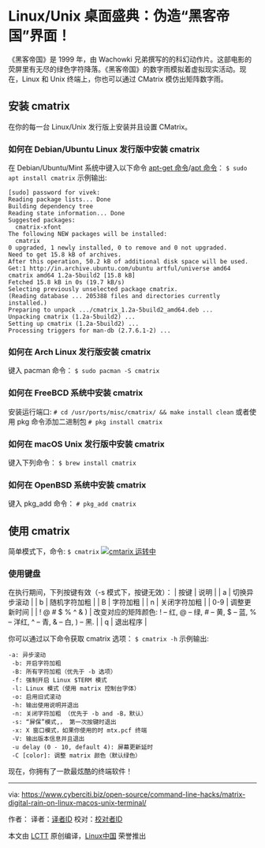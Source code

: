 Linux/Unix 桌面盛典：伪造“黑客帝国”界面！
======
《黑客帝国》是 1999 年，由 Wachowki 兄弟撰写的的科幻动作片。这部电影的荧屏里有无尽的绿色字符降落。《黑客帝国》的数字雨模拟着虚拟现实活动。现在，Linux 和 Unix 终端上，你也可以通过  CMatrix 模仿出矩阵数字雨。

## 安装 cmatrix

在你的每一台 Linux/Unix 发行版上安装并且设置 CMatrix。

### 如何在 Debian/Ubuntu Linux 发行版中安装 cmatrix

在 Debian/Ubuntu/Mint 系统中键入以下命令 [apt-get 命令][1]/[apt 命令][2]：
`$ sudo apt install cmatrix`
示例输出:
```
[sudo] password for vivek: 
Reading package lists... Done
Building dependency tree       
Reading state information... Done
Suggested packages:
  cmatrix-xfont
The following NEW packages will be installed:
  cmatrix
0 upgraded, 1 newly installed, 0 to remove and 0 not upgraded.
Need to get 15.8 kB of archives.
After this operation, 50.2 kB of additional disk space will be used.
Get:1 http://in.archive.ubuntu.com/ubuntu artful/universe amd64 cmatrix amd64 1.2a-5build2 [15.8 kB]
Fetched 15.8 kB in 0s (19.7 kB/s)
Selecting previously unselected package cmatrix.
(Reading database ... 205388 files and directories currently installed.)
Preparing to unpack .../cmatrix_1.2a-5build2_amd64.deb ...
Unpacking cmatrix (1.2a-5build2) ...
Setting up cmatrix (1.2a-5build2) ...
Processing triggers for man-db (2.7.6.1-2) ...
```

### 如何在 Arch Linux 发行版安装 cmatrix

键入 pacman 命令：
`$ sudo pacman -S cmatrix`

### 如何在 FreeBCD 系统中安装 cmatrix

安装运行端口:
`# cd /usr/ports/misc/cmatrix/ && make install clean`
或者使用 pkg 命令添加二进制包
`# pkg install cmatrix`

### 如何在 macOS Unix 发行版中安装 cmatrix

键入下列命令：
`$ brew install cmatrix`

### 如何在 OpenBSD 系统中安装 cmatrix

键入 pkg_add 命令：
`# pkg_add cmatrix`

## 使用 cmatrix

简单模式下，命令:
`$ cmatrix`
[![cmtarix 运转中][3]][3]

### 使用键盘

在执行期间，下列按键有效（-s 模式下，按键无效）：
| 按键 | 说明 |
| a | 切换异步滚动 |
| b | 随机字符加粗 |
| B | 字符加粗 |
| n | 关闭字符加粗 |
| 0-9 | 调整更新时间 |
| ! @ # $ % ^ & ) | 改变对应的矩阵颜色: ! – 红, @ –
绿, # – 黄, $ – 蓝, % – 洋红, ^ – 青, & – 白, ) – 黑. |
| q | 退出程序 |

你可以通过以下命令获取 cmatrix 选项：
`$ cmatrix -h`
示例输出:
```
-a: 异步滚动
 -b: 开启字符加粗
 -B: 所有字符加粗（优先于 -b 选项）
 -f: 强制开启 Linux $TERM 模式
 -l: Linux 模式（使用 matrix 控制台字体）
 -o: 启用旧式滚动
 -h: 输出使用说明并退出
 -n: 关闭字符加粗 （优先于 -b and -B，默认）
 -s: “屏保”模式,， 第一次按键时退出
 -x: X 窗口模式，如果你使用的时 mtx.pcf 终端
 -V: 输出版本信息并且退出
 -u delay (0 - 10, default 4): 屏幕更新延时
 -C [color]: 调整 matrix 颜色（默认绿色）
```

现在，你拥有了一款最炫酷的终端软件！

--------------------------------------------------------------------------------

via: https://www.cyberciti.biz/open-source/command-line-hacks/matrix-digital-rain-on-linux-macos-unix-terminal/

作者：[][a]
译者：[译者ID](https://github.com/CYLeft)
校对：[校对者ID](https://github.com/校对者ID)

本文由 [LCTT](https://github.com/LCTT/TranslateProject) 原创编译，[Linux中国](https://linux.cn/) 荣誉推出

[a]:https://www.cyberciti.biz
[1]:https://www.cyberciti.biz/tips/linux-debian-package-management-cheat-sheet.html (See Linux/Unix apt-get command examples for more info)
[2]:https://www.cyberciti.biz/faq/ubuntu-lts-debian-linux-apt-command-examples/ (See Linux/Unix apt command examples for more info)
[3]:https://www.cyberciti.biz/media/new/cms/2018/01/small-cmtarix-file.gif
